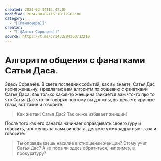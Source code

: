 ```yaml
---
created: 2023-02-14T12:47:00
modified: 2024-08-07T15:18:12+03:00
category:
  - "[[Маносфера]]"
creator:
  - "[[@Антон Сорвачев]]"
source: https://t.me/c/1432284360/13210
---
```


# Алгоритм общения с фанатками Сатьи Даса.

Здесь Сорвачёв. В свете последних событий, как вы знаете, Сатья Дас избил женщину. Предлагаю вам алгоритм по общению с фанатками Сатьи Даса. Как только какая-то женщина заикается вам что-то про то что Сатья Дас что-то говорил поэтому вы должны, вы делаете круглые глаза, вот такие и говорите:

> Как же так! Сатья Дас? Так он же избивает женщин!

После того как его фанатка начинает оправдывать своего гуру и говорить, что женщина сама виновата, делаете уже квадратные глаза и говорите:

> Ты оправдываешь насилие в отношении женщин? Этому учит Сатья Дас? А не пора ли здесь обратиться, например, в прокуратуру?
